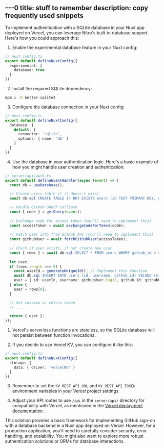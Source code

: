 ---0
title: stuff to remember
description: copy frequently used snippets
---
To implement authentication with a SQLite database in your Nuxt app deployed on Vercel, you can leverage Nitro's built-in database support. Here's how you could approach this:

1. Enable the experimental database feature in your Nuxt config:

```typescript
// nuxt.config.ts
export default defineNuxtConfig({
  experimental: {
    database: true
  }
})
```

2. Install the required SQLite dependency:

```bash
npm i -D better-sqlite3
```

3. Configure the database connection in your Nuxt config:

```typescript
// nuxt.config.ts
export default defineNuxtConfig({
  database: {
    default: {
      connector: 'sqlite',
      options: { name: 'db' }
    }
  }
})
```

4. Use the database in your authentication logic. Here's a basic example of how you might handle user creation and authentication:

```typescript
// server/api/auth.ts
export default defineEventHandler(async (event) => {
  const db = useDatabase();

  // Create users table if it doesn't exist
  await db.sql`CREATE TABLE IF NOT EXISTS users (id TEXT PRIMARY KEY, username TEXT, github_id TEXT)`;

  // Handle GitHub OAuth callback
  const { code } = getQuery(event);
  
  // Exchange code for access token (you'll need to implement this)
  const accessToken = await exchangeCodeForToken(code);
  
  // Fetch user info from GitHub API (you'll need to implement this)
  const githubUser = await fetchGitHubUser(accessToken);
  
  // Check if user exists, if not create new user
  const { rows } = await db.sql`SELECT * FROM users WHERE github_id = ${githubUser.id}`;
  
  let user;
  if (rows.length === 0) {
    const userId = generateUniqueId(); // Implement this function
    await db.sql`INSERT INTO users (id, username, github_id) VALUES (${userId}, ${githubUser.login}, ${githubUser.id})`;
    user = { id: userId, username: githubUser.login, github_id: githubUser.id };
  } else {
    user = rows[0];
  }

  // Set session or return token
  // ...

  return { user };
});
```



1. Vercel's serverless functions are stateless, so the SQLite database will not persist between function invocations. 

2. If you decide to use Vercel KV, you can configure it like this:

```typescript
// nuxt.config.ts
export default defineNuxtConfig({
  storage: {
    data: { driver: 'vercelKV' }
  }
})
```

3. Remember to set the `KV_REST_API_URL` and `KV_REST_API_TOKEN` environment variables in your Vercel project settings.

4. Adjust your API routes to use `/api` in the `server/api/` directory for compatibility with Vercel, as mentioned in the [Vercel deployment documentation](https://nitro.unjs.io/deploy/providers/vercel#api-routes).

This solution provides a basic framework for implementing GitHub sign-on with a database backend in a Nuxt app deployed on Vercel. However, for a production application, you'll need to carefully consider security, error handling, and scalability. You might also want to explore more robust authentication solutions or ORMs for database interactions.